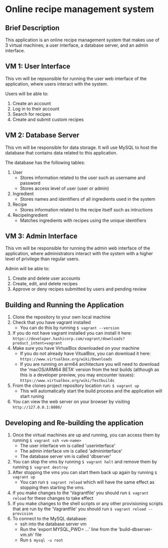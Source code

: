 # Online recipe management system

## Brief Description

This application is an online recipe management system that makes use of 3 virtual 
machines; a user interface, a database server, and an admin interface.

## VM 1: User Interface

This vm will be repsonsible for running the user web interface of the application, where 
users interact with the system.

Users will be able to:

1. Create an account
2. Log in to their account
3. Search for recipes
4. Create and submit custom recipes


## VM 2: Database Server

This vm will be responsible for data storage. It will use MySQL to host the database that
contains data related to this application.

The database has the following tables:

1. User 
    - Stores information related to the user such as username and password
    - Stores access level of user (user or admin)
3. Ingredient
    - Stores names and identifiers of all ingredients used in the system
4. Recipe
    - Stores information related to the recipe itself such as intructions
5. RecipeIngredient
    - Matches ingredients with recipes using the unique identifiers


## VM 3: Admin Interface

This vm will be responsible for running the admin web interface of the application, 
where administrators interact with the system with a higher level of
privilege than regular users.

Admin will be able to:

1. Create and delete user accounts
2. Create, edit, and delete recipes
3. Approve or deny recipes submitted by users and pending review


## Building and Running the Application

1. Clone the repository to your own local machine
2. Check that you have vagrant installed
    - You can do this by running `$ vagrant --version`
3. If you do not have vagrant installed you can install it here: 
    `https://developer.hashicorp.com/vagrant/downloads?product_intent=vagrant`
4. Make sure you have VirtualBox downloaded on your machine
    - If you do not already have VitualBox, you can download it here:
    `https://www.virtualbox.org/wiki/Downloads`
    - If you are running on arm64 architecture you will need to download the 
    'macOS/ARM64 BETA' version from the test builds (although as this is a 
    developer preview, you may encounter issues):
    `https://www.virtualbox.org/wiki/Testbuilds`
5. From the clones project repository location run: `$ vagrant up`
    - This will automatically start the build process and the application will 
    start runing
6. You can view the web server on your browser by visiting `http://127.0.0.1:8080/`


## Developing and Re-building the application

1. Once the virtual machines are up and running, you can access them by 
    running `$ vagrant ssh <vm-name>`
    - The user interface vm is called 'userinterface'
    - The admin interface vm is called 'admininterface'
    - The database server vm is called 'dbserver'
2. You can stop the vms by running `$ vagrant halt` and remove them by
    running `$ vagrant destroy`
3. After stopping the vms you can start them back up again by running
    `$ vagrant up`
    - You can run `$ vagrant reload` which will have the same effect as 
    stopping then starting the vms.
4. If you make changes to the 'Vagrantfile' you should run `$ vagrant reload`
    for these changes to take effect 
5. If you make changes to the shell scripts or any other provisioning scripts
    that are run by the 'Vagrantfile' you should run `$ vagrant reload --provision`
6. To connect to the MySQL database:
    - ssh into the database server vm
    - Run the 'export MYSQL_PWD= ...' line from the 'build-dbserver-vm.sh' file
    - Run `$ mysql -u root`